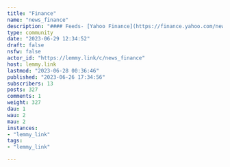 ```yaml
---
title: "Finance" 
name: "news_finance"
description: "#### Feeds- [Yahoo Finance](https://finance.yahoo.com/news/rssindex)- [CNBC](https://search.cnbc.com/rs/search/combinedcms/view.xml?partnerId=wrss01&id=20910258)"
type: community
date: "2023-06-29 12:34:52"
draft: false
nsfw: false
actor_id: "https://lemmy.link/c/news_finance"
host: lemmy.link
lastmod: "2023-06-28 00:36:46"
published: "2023-06-26 17:34:56"
subscribers: 13
posts: 327
comments: 1
weight: 327
dau: 1
wau: 2
mau: 2
instances:
- "lemmy_link"
tags: 
- "lemmy_link"

---
```

